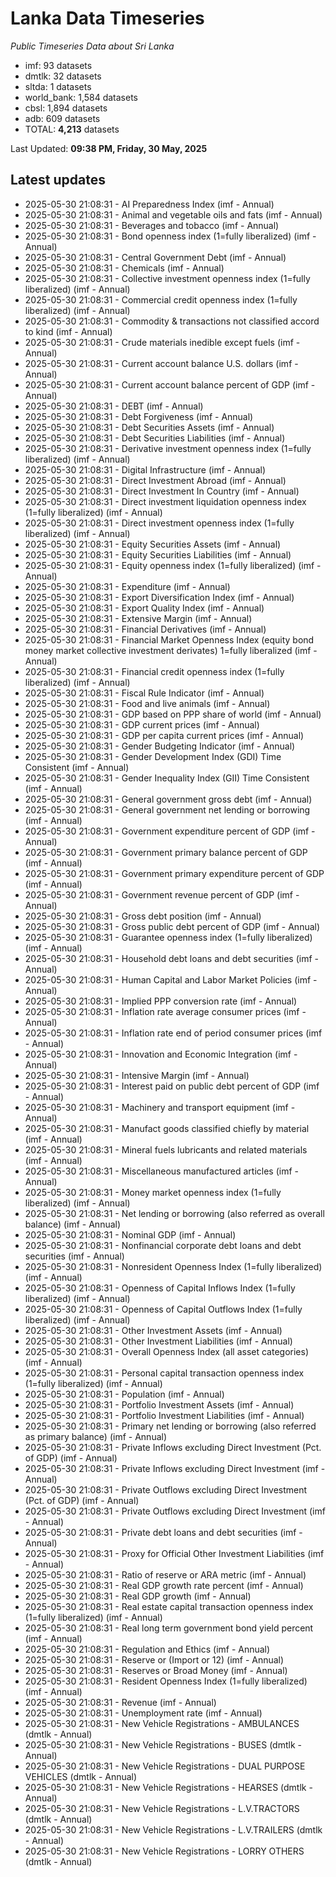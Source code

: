 # Lanka Data Timeseries
*Public Timeseries Data about Sri Lanka*

* imf: 93 datasets
* dmtlk: 32 datasets
* sltda: 1 datasets
* world_bank: 1,584 datasets
* cbsl: 1,894 datasets
* adb: 609 datasets
* TOTAL: **4,213** datasets

Last Updated: **09:38 PM, Friday, 30 May, 2025**

## Latest updates

* 2025-05-30 21:08:31 - AI Preparedness Index (imf - Annual)
* 2025-05-30 21:08:31 - Animal and vegetable oils and fats (imf - Annual)
* 2025-05-30 21:08:31 - Beverages and tobacco (imf - Annual)
* 2025-05-30 21:08:31 - Bond openness index (1=fully liberalized) (imf - Annual)
* 2025-05-30 21:08:31 - Central Government Debt (imf - Annual)
* 2025-05-30 21:08:31 - Chemicals (imf - Annual)
* 2025-05-30 21:08:31 - Collective investment openness index (1=fully liberalized) (imf - Annual)
* 2025-05-30 21:08:31 - Commercial credit openness index (1=fully liberalized) (imf - Annual)
* 2025-05-30 21:08:31 - Commodity & transactions not classified accord to kind (imf - Annual)
* 2025-05-30 21:08:31 - Crude materials inedible except fuels (imf - Annual)
* 2025-05-30 21:08:31 - Current account balance U.S. dollars (imf - Annual)
* 2025-05-30 21:08:31 - Current account balance percent of GDP (imf - Annual)
* 2025-05-30 21:08:31 - DEBT (imf - Annual)
* 2025-05-30 21:08:31 - Debt Forgiveness (imf - Annual)
* 2025-05-30 21:08:31 - Debt Securities Assets (imf - Annual)
* 2025-05-30 21:08:31 - Debt Securities Liabilities (imf - Annual)
* 2025-05-30 21:08:31 - Derivative investment openness index (1=fully liberalized) (imf - Annual)
* 2025-05-30 21:08:31 - Digital Infrastructure (imf - Annual)
* 2025-05-30 21:08:31 - Direct Investment Abroad (imf - Annual)
* 2025-05-30 21:08:31 - Direct Investment In Country (imf - Annual)
* 2025-05-30 21:08:31 - Direct investment liquidation openness index (1=fully liberalized) (imf - Annual)
* 2025-05-30 21:08:31 - Direct investment openness index (1=fully liberalized) (imf - Annual)
* 2025-05-30 21:08:31 - Equity Securities Assets (imf - Annual)
* 2025-05-30 21:08:31 - Equity Securities Liabilities (imf - Annual)
* 2025-05-30 21:08:31 - Equity openness index (1=fully liberalized) (imf - Annual)
* 2025-05-30 21:08:31 - Expenditure (imf - Annual)
* 2025-05-30 21:08:31 - Export Diversification Index (imf - Annual)
* 2025-05-30 21:08:31 - Export Quality Index (imf - Annual)
* 2025-05-30 21:08:31 - Extensive Margin (imf - Annual)
* 2025-05-30 21:08:31 - Financial Derivatives (imf - Annual)
* 2025-05-30 21:08:31 - Financial Market Openness Index (equity bond money market collective investment derivates) 1=fully liberalized (imf - Annual)
* 2025-05-30 21:08:31 - Financial credit openness index (1=fully liberalized) (imf - Annual)
* 2025-05-30 21:08:31 - Fiscal Rule Indicator (imf - Annual)
* 2025-05-30 21:08:31 - Food and live animals (imf - Annual)
* 2025-05-30 21:08:31 - GDP based on PPP share of world (imf - Annual)
* 2025-05-30 21:08:31 - GDP current prices (imf - Annual)
* 2025-05-30 21:08:31 - GDP per capita current prices (imf - Annual)
* 2025-05-30 21:08:31 - Gender Budgeting Indicator (imf - Annual)
* 2025-05-30 21:08:31 - Gender Development Index (GDI) Time Consistent (imf - Annual)
* 2025-05-30 21:08:31 - Gender Inequality Index (GII) Time Consistent (imf - Annual)
* 2025-05-30 21:08:31 - General government gross debt (imf - Annual)
* 2025-05-30 21:08:31 - General government net lending or borrowing (imf - Annual)
* 2025-05-30 21:08:31 - Government expenditure percent of GDP (imf - Annual)
* 2025-05-30 21:08:31 - Government primary balance percent of GDP (imf - Annual)
* 2025-05-30 21:08:31 - Government primary expenditure percent of GDP (imf - Annual)
* 2025-05-30 21:08:31 - Government revenue percent of GDP (imf - Annual)
* 2025-05-30 21:08:31 - Gross debt position (imf - Annual)
* 2025-05-30 21:08:31 - Gross public debt percent of GDP (imf - Annual)
* 2025-05-30 21:08:31 - Guarantee openness index (1=fully liberalized) (imf - Annual)
* 2025-05-30 21:08:31 - Household debt loans and debt securities (imf - Annual)
* 2025-05-30 21:08:31 - Human Capital and Labor Market Policies (imf - Annual)
* 2025-05-30 21:08:31 - Implied PPP conversion rate (imf - Annual)
* 2025-05-30 21:08:31 - Inflation rate average consumer prices (imf - Annual)
* 2025-05-30 21:08:31 - Inflation rate end of period consumer prices (imf - Annual)
* 2025-05-30 21:08:31 - Innovation and Economic Integration (imf - Annual)
* 2025-05-30 21:08:31 - Intensive Margin (imf - Annual)
* 2025-05-30 21:08:31 - Interest paid on public debt percent of GDP (imf - Annual)
* 2025-05-30 21:08:31 - Machinery and transport equipment (imf - Annual)
* 2025-05-30 21:08:31 - Manufact goods classified chiefly by material (imf - Annual)
* 2025-05-30 21:08:31 - Mineral fuels lubricants and related materials (imf - Annual)
* 2025-05-30 21:08:31 - Miscellaneous manufactured articles (imf - Annual)
* 2025-05-30 21:08:31 - Money market openness index (1=fully liberalized) (imf - Annual)
* 2025-05-30 21:08:31 - Net lending or borrowing (also referred as overall balance) (imf - Annual)
* 2025-05-30 21:08:31 - Nominal GDP (imf - Annual)
* 2025-05-30 21:08:31 - Nonfinancial corporate debt loans and debt securities (imf - Annual)
* 2025-05-30 21:08:31 - Nonresident Openness Index (1=fully liberalized) (imf - Annual)
* 2025-05-30 21:08:31 - Openness of Capital Inflows Index (1=fully liberalized) (imf - Annual)
* 2025-05-30 21:08:31 - Openness of Capital Outflows Index (1=fully liberalized) (imf - Annual)
* 2025-05-30 21:08:31 - Other Investment Assets (imf - Annual)
* 2025-05-30 21:08:31 - Other Investment Liabilities (imf - Annual)
* 2025-05-30 21:08:31 - Overall Openness Index (all asset categories) (imf - Annual)
* 2025-05-30 21:08:31 - Personal capital transaction openness index (1=fully liberalized) (imf - Annual)
* 2025-05-30 21:08:31 - Population (imf - Annual)
* 2025-05-30 21:08:31 - Portfolio Investment Assets (imf - Annual)
* 2025-05-30 21:08:31 - Portfolio Investment Liabilities (imf - Annual)
* 2025-05-30 21:08:31 - Primary net lending or borrowing (also referred as primary balance) (imf - Annual)
* 2025-05-30 21:08:31 - Private Inflows excluding Direct Investment (Pct. of GDP) (imf - Annual)
* 2025-05-30 21:08:31 - Private Inflows excluding Direct Investment (imf - Annual)
* 2025-05-30 21:08:31 - Private Outflows excluding Direct Investment (Pct. of GDP) (imf - Annual)
* 2025-05-30 21:08:31 - Private Outflows excluding Direct Investment (imf - Annual)
* 2025-05-30 21:08:31 - Private debt loans and debt securities (imf - Annual)
* 2025-05-30 21:08:31 - Proxy for Official Other Investment Liabilities (imf - Annual)
* 2025-05-30 21:08:31 - Ratio of reserve or ARA metric (imf - Annual)
* 2025-05-30 21:08:31 - Real GDP growth rate percent (imf - Annual)
* 2025-05-30 21:08:31 - Real GDP growth (imf - Annual)
* 2025-05-30 21:08:31 - Real estate capital transaction openness index (1=fully liberalized) (imf - Annual)
* 2025-05-30 21:08:31 - Real long term government bond yield percent (imf - Annual)
* 2025-05-30 21:08:31 - Regulation and Ethics (imf - Annual)
* 2025-05-30 21:08:31 - Reserve or (Import or 12) (imf - Annual)
* 2025-05-30 21:08:31 - Reserves or Broad Money (imf - Annual)
* 2025-05-30 21:08:31 - Resident Openness Index (1=fully liberalized) (imf - Annual)
* 2025-05-30 21:08:31 - Revenue (imf - Annual)
* 2025-05-30 21:08:31 - Unemployment rate (imf - Annual)
* 2025-05-30 21:08:31 - New Vehicle Registrations - AMBULANCES (dmtlk - Annual)
* 2025-05-30 21:08:31 - New Vehicle Registrations - BUSES (dmtlk - Annual)
* 2025-05-30 21:08:31 - New Vehicle Registrations - DUAL PURPOSE VEHICLES (dmtlk - Annual)
* 2025-05-30 21:08:31 - New Vehicle Registrations - HEARSES (dmtlk - Annual)
* 2025-05-30 21:08:31 - New Vehicle Registrations - L.V.TRACTORS (dmtlk - Annual)
* 2025-05-30 21:08:31 - New Vehicle Registrations - L.V.TRAILERS (dmtlk - Annual)
* 2025-05-30 21:08:31 - New Vehicle Registrations - LORRY OTHERS (dmtlk - Annual)